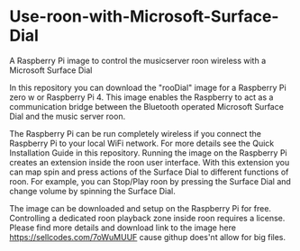 # Use-roon-with-Microsoft-Surface-Dial
A Raspberry Pi image to control the musicserver roon wireless with a Microsoft Surface Dial

In this repository you can download the "rooDial" image for a Raspberry Pi zero w or Raspberry Pi 4. This image enables the Raspberry to act as a communication bridge between the Bluetooth operated Microsoft Surface Dial and the music server roon.

The Raspberry Pi can be run completely wireless if you connect the Raspberry Pi to your local WiFi network. For more details see the Quick Installation Guide in this repository.
Running the image on the Raspberry Pi creates an extension inside the roon user interface. With this extension you can map spin and press actions of the Surface Dial to different functions of roon. For example, you can Stop/Play roon by pressing the Surface Dial and change volume by spinning the Surface Dial.

The image can be downloaded and setup on the Raspberry Pi for free. Controlling a dedicated roon playback zone inside roon requires a license. Please find more details and download link to the image here https://sellcodes.com/7oWuMUUF cause githup does'nt allow for big files.
